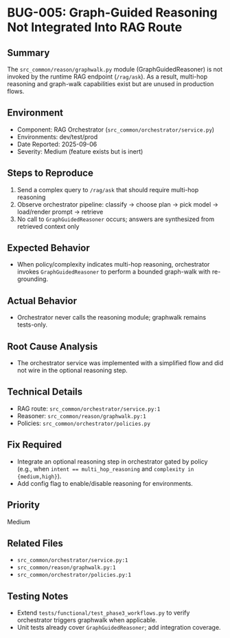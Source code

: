 # BUG-005: Graph-Guided Reasoning Not Integrated Into RAG Route

## Summary
The `src_common/reason/graphwalk.py` module (GraphGuidedReasoner) is not invoked by the runtime RAG endpoint (`/rag/ask`). As a result, multi-hop reasoning and graph-walk capabilities exist but are unused in production flows.

## Environment
- Component: RAG Orchestrator (`src_common/orchestrator/service.py`)
- Environments: dev/test/prod
- Date Reported: 2025-09-06
- Severity: Medium (feature exists but is inert)

## Steps to Reproduce
1. Send a complex query to `/rag/ask` that should require multi-hop reasoning
2. Observe orchestrator pipeline: classify → choose plan → pick model → load/render prompt → retrieve
3. No call to `GraphGuidedReasoner` occurs; answers are synthesized from retrieved context only

## Expected Behavior
- When policy/complexity indicates multi-hop reasoning, orchestrator invokes `GraphGuidedReasoner` to perform a bounded graph-walk with re-grounding.

## Actual Behavior
- Orchestrator never calls the reasoning module; graphwalk remains tests-only.

## Root Cause Analysis
- The orchestrator service was implemented with a simplified flow and did not wire in the optional reasoning step.

## Technical Details
- RAG route: `src_common/orchestrator/service.py:1`
- Reasoner: `src_common/reason/graphwalk.py:1`
- Policies: `src_common/orchestrator/policies.py`

## Fix Required
- Integrate an optional reasoning step in orchestrator gated by policy (e.g., when `intent == multi_hop_reasoning` and `complexity in {medium,high}`).
- Add config flag to enable/disable reasoning for environments.

## Priority
Medium

## Related Files
- `src_common/orchestrator/service.py:1`
- `src_common/reason/graphwalk.py:1`
- `src_common/orchestrator/policies.py:1`

## Testing Notes
- Extend `tests/functional/test_phase3_workflows.py` to verify orchestrator triggers graphwalk when applicable.
- Unit tests already cover `GraphGuidedReasoner`; add integration coverage.

